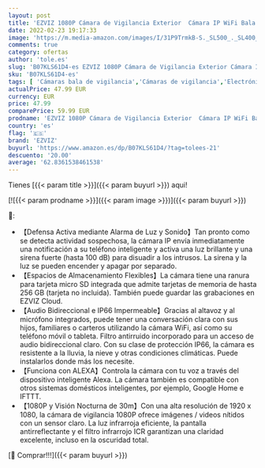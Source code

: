 ```yaml
---
layout: post
title: 'EZVIZ 1080P Cámara de Vigilancia Exterior  Cámara IP WiFi Bala de Seguridad IP66  con Visión Nocturna 30m  Defensa Activa con Luz y Sirena  Compatible con Alexa  CTQ3W'
date: 2022-02-23 19:17:33
image: 'https://m.media-amazon.com/images/I/31P9TrmkB-S._SL500_._SL400_.jpg'
comments: true
category: ofertas
author: 'tole.es'
slug: 'B07KLS61D4-es EZVIZ 1080P Cámara de Vigilancia Exterior Cámara IP WiFi...'
sku: 'B07KLS61D4-es'
tags: [ 'Cámaras bala de vigilancia','Cámaras de vigilancia','Electrónica','Fotografía y videocámaras','alexa','ezviz', ]
actualPrice: 47.99 EUR
currency: EUR
price: 47.99
comparePrice: 59.99 EUR
prodname: 'EZVIZ 1080P Cámara de Vigilancia Exterior  Cámara IP WiFi Bala de Seguridad IP66  con Visión Nocturna 30m  Defensa Activa con Luz y Sirena  Compatible con Alexa  CTQ3W'
country: 'es'
flag: '🇪🇸'
brand: 'EZVIZ'
buyurl: 'https://www.amazon.es/dp/B07KLS61D4/?tag=tolees-21'
descuento: '20.00'
average: '62.8361538461538'
---
```


Tienes [{{< param title >}}]({{< param buyurl >}}) aqui!

[![{{< param prodname >}}]({{< param image >}})]({{< param buyurl >}})

🔎:

- 【Defensa Activa mediante Alarma de Luz y Sonido】Tan pronto como se detecta actividad sospechosa, la cámara IP envía inmediatamente una notificación a su teléfono inteligente y activa una luz brillante y una sirena fuerte (hasta 100 dB) para disuadir a los intrusos. La sirena y la luz se pueden encender y apagar por separado.
- 【Espacios de Almacenamiento Flexibles】La cámara tiene una ranura para tarjeta micro SD integrada que admite tarjetas de memoria de hasta 256 GB (tarjeta no incluida). También puede guardar las grabaciones en EZVIZ Cloud.
- 【Audio Bidireccional e IP66 Impermeable】Gracias al altavoz y al micrófono integrados, puede tener una conversación clara con sus hijos, familiares o carteros utilizando la cámara WiFi, así como su teléfono móvil o tableta. Filtro antirruido incorporado para un acceso de audio bidireccional claro. Con su clase de protección IP66, la cámara es resistente a la lluvia, la nieve y otras condiciones climáticas. Puede instalarlos donde más los necesite.
- 【Funciona con ALEXA】Controla la cámara con tu voz a través del dispositivo inteligente Alexa. La cámara también es compatible con otros sistemas domésticos inteligentes, por ejemplo, Google Home e IFTTT.
- 【1080P y Visión Nocturna de 30m】Con una alta resolución de 1920 x 1080, la cámara de vigilancia 1080P ofrece imágenes / videos nítidos con un sensor claro. La luz infrarroja eficiente, la pantalla antirreflectante y el filtro infrarrojo ICR garantizan una claridad excelente, incluso en la oscuridad total.

[🛒 Comprar!!!]({{< param buyurl >}})
